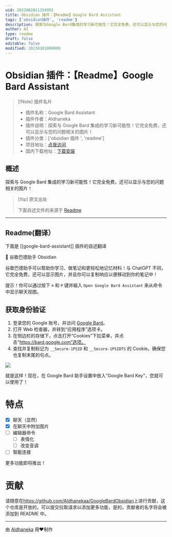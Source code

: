 ```yaml
---
uid: 2023082011354955
title: Obsidian 插件：【Readme】Google Bard Assistant
tags: ['obsidian插件', 'readme']
description: 探索与Google Bard集成的学习新可能性！它完全免费，还可以显示与您的问题相关的图片！
author: AI
type: readme
draft: false
editable: false
modified: 20230101000000
---
```


# Obsidian 插件：【Readme】Google Bard Assistant

> [!Note] 插件名片
> - 插件名称：Google Bard Assistant
> - 插件作者：Aldhaneka
> - 插件说明：探索与 Google Bard 集成的学习新可能性！它完全免费，还可以显示与您的问题相关的图片！
> - 插件分类：['obsidian 插件 ', 'readme']
> - 项目地址：[点我访问](https://github.com/aldhanekaa/GoogleBardObsidian)
> - 国内下载地址：[下载安装](https://pkmer.cn/products/plugin/pluginMarket/?google-bard-assistant)

## 概述

探索与 Google Bard 集成的学习新可能性！它完全免费，还可以显示与您的问题相关的图片！

> [!tip] 原文出处
>
>下面自述文件的来源于 [Readme](https://ghproxy.net/https://raw.githubusercontent.com/Aldhanekaa/GoogleBardObsidian/master/README.md)

---

## Readme(翻译）

下面是 [[google-bard-assistant]] 插件的自述翻译

💬 谷歌巴德助手 Obsidian

谷歌巴德助手可以帮助你学习、做笔记和更轻松地记忆材料！与 ChatGPT 不同，它完全免费，还可以显示图片，并且你可以复制响应以便移动到你的笔记中！

提示！你可以通过按下 `⌘` 和 `P` 键并输入 `Open Google Bard Assistant` 来从命令中显示聊天视图。

## 获取身份验证

1. 登录您的 Google 账号，并访问 [Google Bard](https://bard.google.com)。
2. 打开 Web 检查器，并转到“应用程序”选项卡。
3. 在侧边栏的存储下，点击打开“Cookies”下拉菜单，并点击“https://bard.google.com”选项。
4. 查找并复制标记为 `__Secure-1PSID` 和 `__Secure-1PSIDTS` 的 Cookie。确保您也复制末尾的句点。

<img src="./assets/Screenshot 2023-07-19 at 22.26.50.png"></img>

就是这样！现在，在 Google Bard 助手设置中放入“Google Bard Key”，您就可以使用了！

# 特点

- [x] 聊天（显然）
- [x] 在聊天中附加图片
- [ ] 编辑器命令
    - [ ] 表情化
    - [ ] 改变音调
- [ ] 智能连接

更多功能即将推出！

# 贡献

请随意在<https://github.com/Aldhanekaa/GoogleBardObsidian>上进行贡献，这个仓库是开放的，可以提交拉取请求以添加更多功能，是的，贡献者的名字将会被添加到 README 中。

---

由 [Aldhaneka](https://github.com/aldhanekaa) 用❤️制作
